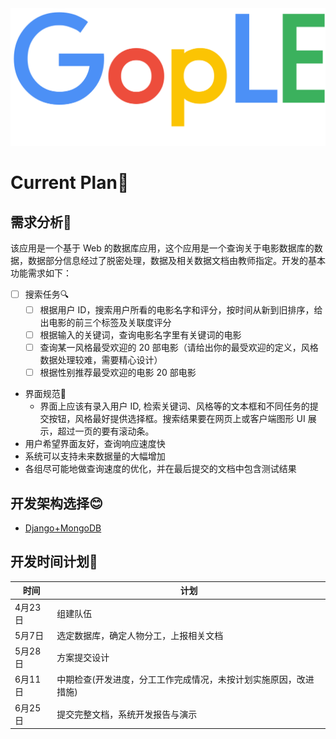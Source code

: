 
<img src="logo.png" width=550px>

# Current Plan👿

## 需求分析🧐

该应用是一个基于 Web 的数据库应用，这个应用是一个查询关于电影数据库的数据，数据部分信息经过了脱密处理，数据及相关数据文档由教师指定。开发的基本功能需求如下：

- [ ] 搜索任务🔍
  - [ ] 根据用户 ID，搜索用户所看的电影名字和评分，按时间从新到旧排序，给出电影的前三个标签及关联度评分
  - [ ] 根据输入的关键词，查询电影名字里有关键词的电影
  - [ ] 查询某一风格最受欢迎的 20 部电影（请给出你的最受欢迎的定义，风格数据处理较难，需要精心设计）
  - [ ] 根据性别推荐最受欢迎的电影 20 部电影
- 界面规范📱
  - 界面上应该有录入用户 ID, 检索关键词、风格等的文本框和不同任务的提交按钮，风格最好提供选择框。搜索结果要在网页上或客户端图形 UI 展示，超过一页的要有滚动条。
- 用户希望界面友好，查询响应速度快
- 系统可以支持未来数据量的大幅增加
- 各组尽可能地做查询速度的优化，并在最后提交的文档中包含测试结果

## 开发架构选择😊

- [Django+MongoDB](https://django-mongodb-engine.readthedocs.io/en/latest/)

## 开发时间计划📌

时间 | 计划
-|-
4月23日|组建队伍
5月7日|选定数据库，确定人物分工，上报相关文档
5月28日|方案提交设计
6月11日|中期检查(开发进度，分工工作完成情况，未按计划实施原因，改进措施)
6月25日|提交完整文档，系统开发报告与演示